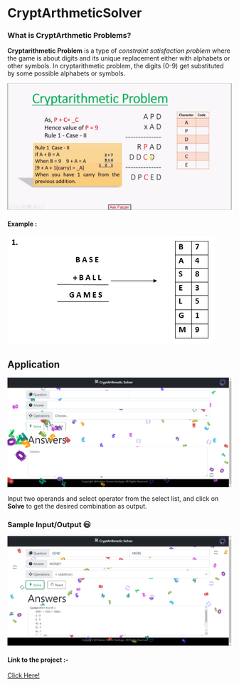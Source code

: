 # CryptArthmeticSolver
### What is CryptArthmetic Problems?
**Cryptarithmetic Problem** is a type of *constraint satisfaction problem* where the game is about digits and its unique replacement either with alphabets or other symbols. In cryptarithmetic problem, the digits (0-9) get substituted by some possible alphabets or symbols.

![crypt_sample_image](/images/ex2.jpg)

#### Example : 
![crypt_example_image](/images/ex1.png)

## Application
![crypt_sample_image](/images/crypt.png)

Input two operands and select operator from the select list, and click on **Solve** to get the desired combination as output.

### Sample Input/Output :smiley:
![crypt_sample_image](/images/crypt1.png)

#### Link to the project :- 
[Click Here!](https://pyk017.github.io/CryptArthmeticSolver/)
















